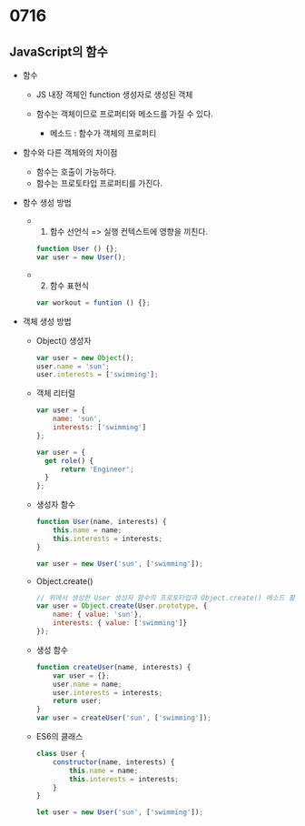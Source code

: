 # 0716

## JavaScript의 함수

* 함수

  * JS 내장 객체인 function 생성자로 생성된 객체

  * 함수는 객체이므로 프로퍼티와 메소드를 가질 수 있다.

    * 메소드 : 함수가 객체의 프로퍼티

    

* 함수와 다른 객체와의 차이점

  * 함수는 호출이 가능하다.
  * 함수는 프로토타입 프로퍼티를 가진다.



* 함수 생성 방법

  * 1) 함수 선언식 => 실행 컨텍스트에 영향을 끼친다.

    ```javascript
    function User () {};
    var user = new User();
    ```

  * 2) 함수 표현식

    ```javascript
    var workout = funtion () {};
    ```



* 객체 생성 방법

  * Object() 생성자

    ```javascript
    var user = new Object();
    user.name = 'sun';
    user.interests = ['swimming'];
    ```

  * 객체 리터럴

    ```javascript
    var user = {
        name: 'sun',
        interests: ['swimming']
    };
    ```

    ```javascript
    var user = {
      get role() {
          return 'Engineer';
      }  
    };
    ```

  * 생성자 함수

    ```javascript
    function User(name, interests) {
        this.name = name;
        this.interests = interests;
    }
    
    var user = new User('sun', ['swimming']);
    ```

  * Object.create()

    ```javascript
    // 위에서 생성한 User 생성자 함수의 프로토타입과 Object.create() 메소드 활용
    var user = Object.create(User.prototype, {
        name: { value: 'sun'},
        interests: { value: ['swimming']}
    });
    ```

  * 생성 함수

    ```javascript
    function createUser(name, interests) {
        var user = {};
        user.name = name;
        user.interests = interests;
        return user;
    }
    var user = createUser('sun', ['swimming']);
    ```

  * ES6의 클래스

    ```javascript
    class User {
        constructor(name, interests) {
            this.name = name;
            this.interests = interests;
        }
    }
    
    let user = new User('sun', ['swimming']);
    ```

    

